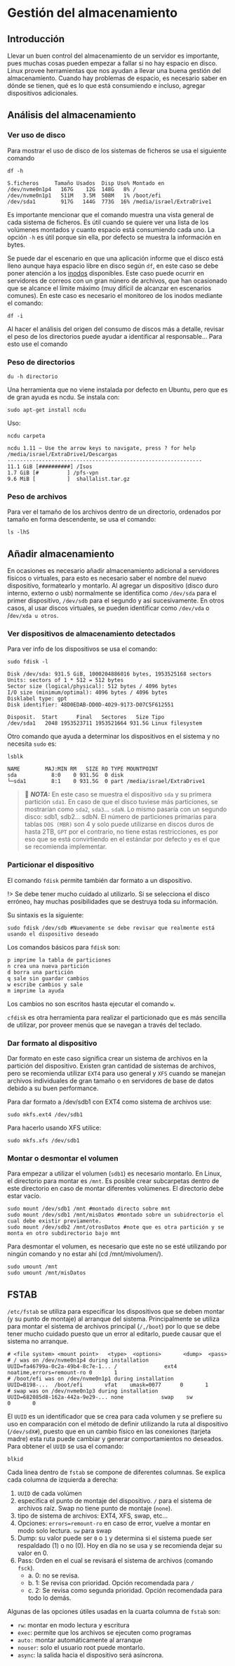 # Gestión del almacenamiento

## Introducción

Llevar un buen control del almacenamiento de un servidor es importante, pues muchas cosas pueden empezar a fallar si no hay espacio en disco. Linux provee herramientas que nos ayudan a llevar una buena gestión del almacenamiento. Cuando hay problemas de espacio, es necesario saber en dónde se tienen, qué es lo que está consumiendo e incluso, agregar dispositivos adicionales.

## Análisis del almacenamiento 

### Ver uso de disco 

Para mostrar el uso de disco de los sistemas de ficheros se usa el siguiente comando

    df -h

    S.ficheros     Tamaño Usados  Disp Uso% Montado en
    /dev/nvme0n1p4   167G    12G  148G   8% /
    /dev/nvme0n1p1   511M   3.5M  508M   1% /boot/efi
    /dev/sda1        917G   144G  773G  16% /media/israel/ExtraDrive1

Es importante mencionar que el comando muestra una vista general de cada sistema de ficheros. Es útil cuando se quiere ver una lista de los volúmenes montados y cuanto espacio está consumiendo cada uno. La opción `-h` es útil porque sin ella, por defecto se muestra la información en bytes.

Se puede dar el escenario en que una aplicación informe que el disco está lleno aunque haya espacio libre en disco según `df`, en este caso se debe poner atención a los [inodos](https://es.wikipedia.org/wiki/Inodo) disponibles. Este caso puede ocurrir en servidores de correos con un gran núnero de archivos, que han ocasionado que se alcance el límite máximo (muy difícil de alcanzar en escenarios comunes). En este caso es necesario el monitoreo de los inodos mediante el comando:

	df -i

Al hacer el análisis del origen del consumo de discos más a detalle, revisar el peso de los directorios puede ayudar a identificar al responsable… Para esto use el comando

### Peso de directorios

	du -h directorio

Una herramienta que no viene instalada por defecto en Ubuntu, pero que es de gran ayuda es ncdu. Se instala con:

	sudo apt-get install ncdu

Uso:

	ncdu carpeta

    ncdu 1.11 ~ Use the arrow keys to navigate, press ? for help                                                                                                                                  
    /media/israel/ExtraDrive1/Descargas
    --------------------------------------------------------------
    11.1 GiB [##########] /Isos
    1.7 GiB [#         ] /pfs-vpn
    9.6 MiB [          ]  shallalist.tar.gz

### Peso de archivos 

Para ver el tamaño de los archivos dentro de un directorio, ordenados por tamaño en forma descendente, se usa el comando:

	ls -lhS

## Añadir almacenamiento

En ocasiones es necesario añadir almacenamiento adicional a servidores físicos o virtuales, para esto es necesario saber el nombre del nuevo dispositivo, formatearlo y montarlo. Al agregar un dispositivo (disco duro interno, externo o usb) normalmente se identifica como `/dev/sda` para el primer dispositivo, `/dev/sdb` para el segundo y así sucesivamente. En otros casos, al usar discos virtuales, se pueden identificar como `/dev/vda` o /`dev/xda u otros`.

### Ver dispositivos de almacenamiento detectados

Para ver info de los dispositivos se usa el comando:

	sudo fdisk -l

	Disk /dev/sda: 931.5 GiB, 1000204886016 bytes, 1953525168 sectors
	Units: sectors of 1 * 512 = 512 bytes
	Sector size (logical/physical): 512 bytes / 4096 bytes
	I/O size (minimum/optimal): 4096 bytes / 4096 bytes
	Disklabel type: gpt
	Disk identifier: 48D0EDAB-DD0D-4029-9173-D07C5F612551

	Disposit.  Start      Final   Sectores   Size Tipo
	/dev/sda1   2048 1953523711 1953521664 931.5G Linux filesystem

Otro comando que ayuda a determinar los dispositivos en el sistema y no necesita `sudo` es:

	lsblk

	NAME        MAJ:MIN RM   SIZE RO TYPE MOUNTPOINT
	sda           8:0    0 931.5G  0 disk 
	└─sda1        8:1    0 931.5G  0 part /media/israel/ExtraDrive1

> :pencil: _**NOTA:**_ En este caso se muestra el dispositivo `sda` y su primera partición `sda1`. En caso de que el disco tuviese más particiones, se mostrarían como `sda2`, `sda3`… `sdaN`. Lo mismo pasaría con un segundo disco: sdb1, sdb2… sdbN. El número de particiones primarias para tablas `DOS (MBR)` son 4 y solo puede utilizarse en discos duros de hasta 2TB, `GPT` por el contrario, no tiene estas restricciones, es por eso que se está convirtiendo en el estándar por defecto y es el que se recomienda implementar.

### Particionar el dispositivo

El comando `fdisk` permite también dar formato a un dispositivo. 

!> Se debe tener mucho cuidado al utilizarlo. Si se selecciona el disco erróneo, hay muchas posibilidades que se destruya toda su información.

Su sintaxis es la siguiente:

	sudo fdisk /dev/sdb #Nuevamente se debe revisar que realmente está usando el dispositivo deseado

Los comandos básicos para `fdisk` son:

	p imprime la tabla de particiones
	n crea una nueva partición
	d borra una partición
	q sale sin guardar cambios
	w escribe cambios y sale
	m imprime la ayuda

Los cambios no son escritos hasta ejecutar el comando `w`.

`cfdisk` es otra herramienta para realizar el particionado que es más sencilla de utilizar, por proveer menús que se navegan a través del teclado.

### Dar formato al dispositivo

Dar formato en este caso significa crear un sistema de archivos en la partición del dispositivo. Existen gran cantidad de sistemas de archivos, pero se recomienda utilizar `EXT4` para uso general y `XFS` cuando se manejan archivos individuales de gran tamaño o en servidores de base de datos debido a su buen performance.

Para dar formato a /dev/sdb1 con EXT4 como sistema de archivos use:

	sudo mkfs.ext4 /dev/sdb1

Para hacerlo usando XFS utilice:

	sudo mkfs.xfs /dev/sdb1

### Montar o desmontar el volumen

Para empezar a utilizar el volumen (`sdb1`) es necesario montarlo. En Linux, el directorio para montar es `/mnt`. Es posible crear subcarpetas dentro de este directorio en caso de montar diferentes volúmenes. El directorio debe estar vacío.

	sudo mount /dev/sdb1 /mnt #montado directo sobre mnt
	sudo mount /dev/sdb1 /mnt/misDatos #montado sobre un subidrectorio el cual debe existir previamente.
	sudo mount /dev/sdb2 /mnt/otrosDatos #note que es otra partición y se monta en otro subdirectorio bajo mnt

Para desmontar el volumen, es necesario que este no se esté utilizando por ningún comando y no estar ahí (cd /mnt/mivolumen/).

	sudo umount /mnt
	sudo umount /mnt/misDatos

## FSTAB

`/etc/fstab` se utiliza para especificar los dispositivos que se deben montar (y su punto de montaje) al arranque del sistema. Principalmente se utiliza para montar el sistema de archivos principal (`/,/boot`) por lo que se debe tener mucho cuidado puesto que un error al editarlo, puede causar que el sistema no arranque.


	# <file system> <mount point>   <type>  <options>       <dump>  <pass>
	# / was on /dev/nvme0n1p4 during installation
	UUID=fa46799a-0c2a-49b4-8c7e-1... /               ext4    noatime,errors=remount-ro 0       1
	# /boot/efi was on /dev/nvme0n1p1 during installation
	UUID=B198-...  /boot/efi       vfat    umask=0077      0       1
	# swap was on /dev/nvme0n1p3 during installation
	UUID=682085d8-162a-442a-9e29-... none            swap    sw              0       0

El `UUID` es un identificador que se crea para cada volumen y se prefiere su uso en comparación con el método de definir utilizando la ruta al dispositivo (`/dev/sdX#`), puesto que en un cambio físico en las conexiones (tarjeta madre) esta ruta puede cambiar y generar comportamientos no deseados. Para obtener el `UUID` se usa el comando:

	blkid

Cada linea dentro de `fstab` se compone de diferentes columnas. Se explica cada columna de izquierda a derecha:

1. `UUID` de cada volúmen
2. especifica el punto de montaje del dispositivo. `/` para el sistema de archivos raíz. Swap no tiene punto de montaje (`none`).
3. tipo de sistema de archivos: EXT4, XFS, swap, etc…
4. Opciones: `errors=remount-ro` en caso de error, vuelve a montar en modo solo lectura. `sw` para swap
5. Dump: su valor puede ser `0` o `1` y determina si el sistema puede ser respaldado (1) o no (0). Hoy en día no se usa y se recomienda dejar su valor en 0.
6. Pass: Orden en el cual se revisará el sistema de archivos (comando `fsck`).
	- a. 0: no se revisa.
	- b. 1: Se revisa con prioridad. Opción recomendada para `/`
	- c. 2: Se revisa como segunda prioridad. Opción recomendada para todo lo demás.

Algunas de las opciones útiles usadas en la cuarta columna de `fstab` son:

- `rw`: montar en modo lectura y escritura
- `exec`: permite que los archivos se ejecuten como programas
- `auto:` montar automáticamente al arranque
- `nouser`: solo el usuario root puede montarlo.
- `async`: la salida hacia el dispositivo será asíncrona.